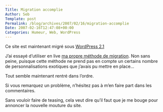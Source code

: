```yaml
--- 
Title: Migration accomplie
Author: Seb
Template: post
Permalink: /blog/archives/2007/02/16/migration-accomplie
Date: 2007-02-16T12:47:08+00:00
Categories: Humeur, Web, WordPress
--- 
```


Ce site est maintenant migré sous [WordPress 2.1][1]

J&rsquo;ai essayé d&rsquo;utiliser en live [ma propre méthode de migration][2]. Non sans peine, puisque cette méthode ne prend pas en compte un certains nombre de personnalisations exotiques que j&rsquo;avais pu mettre en place&#8230;

Tout semble maintenant rentré dans l&rsquo;ordre.

Si vous remarquez un problème, n&rsquo;hésitez pas à m&rsquo;en faire part dans les commentaires.

Sans vouloir faire de teasing, cela veut dire qu&rsquo;il faut que je me bouge pour annoncer la nouvelle mouture du site.

 [1]: http://wordpress.org/download/
 [2]: http://v05.z720.net/blog/archives/2007/01/19/migration-wordpress-en-un-clin-doeil